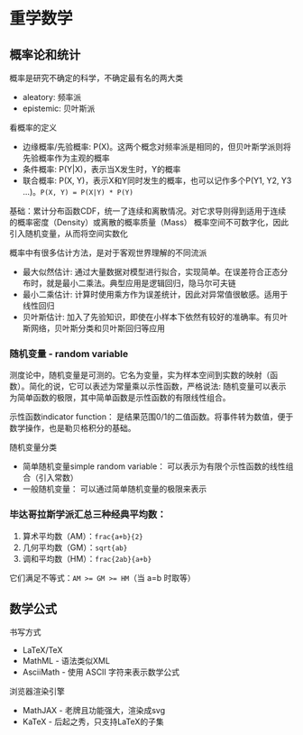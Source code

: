 # 重学数学

## 概率论和统计

概率是研究不确定的科学，不确定最有名的两大类

* aleatory: 频率派
* epistemic: 贝叶斯派

看概率的定义

* 边缘概率/先验概率: P(X)。这两个概念对频率派是相同的，但贝叶斯学派则将先验概率作为主观的概率
* 条件概率: P(Y|X)，表示当X发生时，Y的概率
* 联合概率: P(X, Y)，表示X和Y同时发生的概率，也可以记作多个P(Y1, Y2, Y3 ...)。`P(X, Y) = P(X|Y) * P(Y)`

基础：累计分布函数CDF，统一了连续和离散情况。对它求导则得到适用于连续的概率密度（Density）或离散的概率质量（Mass）
概率空间不可数字化，因此引入随机变量，从而将空间实数化

概率中有很多估计方法，是对于客观世界理解的不同流派

* 最大似然估计: 通过大量数据对模型进行拟合，实现简单。在误差符合正态分布时，就是最小二乘法。典型应用是逻辑回归，隐马尔可夫链
* 最小二乘估计: 计算时使用乘方作为误差统计，因此对异常值很敏感。适用于线性回归
* 贝叶斯估计: 加入了先验知识，即使在小样本下依然有较好的准确率。有贝叶斯网络，贝叶斯分类和贝叶斯回归等应用

### 随机变量 - random variable

测度论中，随机变量是可测的。它名为变量，实为样本空间到实数的映射（函数）。简化的说，它可以表述为常量乘以示性函数，严格说法: 随机变量可以表示为简单函数的极限，其中简单函数是示性函数的有限线性组合。

示性函数indicator function： 是结果范围0/1的二值函数。将事件转为数值，便于数学操作，也是勒贝格积分的基础。

随机变量分类

* 简单随机变量simple random variable： 可以表示为有限个示性函数的线性组合（引入常数）
* 一般随机变量： 可以通过简单随机变量的极限来表示

### 毕达哥拉斯学派汇总三种经典平均数：

1. 算术平均数（AM）：`frac{a+b}{2}`  
2. 几何平均数（GM）：`sqrt{ab}`
3. 调和平均数（HM）：`frac{2ab}{a+b}`

它们满足不等式：`AM >= GM >= HM`（当 a=b  时取等）

## 数学公式

书写方式

* LaTeX/TeX
* MathML - 语法类似XML
* AsciiMath - 使用 ASCII 字符来表示数学公式

浏览器渲染引擎

* MathJAX - 老牌且功能强大，渲染成svg
* KaTeX - 后起之秀，只支持LaTeX的子集